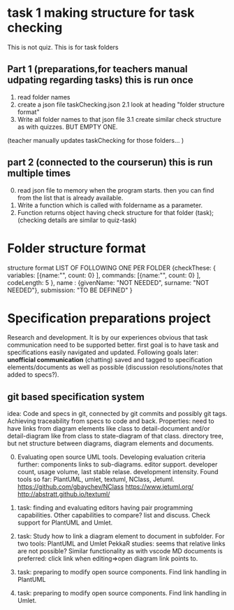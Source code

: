 # task 1 making structure for task checking 
This is not quiz. This is for task folders
## Part 1 (preparations,for teachers manual udpating regarding tasks) this is run once
1. read folder names
2. create a json file taskChecking.json
    2.1 look at heading "folder structure format"
3. Write all folder names to that json file 
    3.1 create similar check structure as with quizzes. BUT EMPTY ONE. 

(teacher manually updates taskChecking for those folders... )

## part 2 (connected to the courserun) this is run multiple times
0. read json file to memory when the program starts. then you can find from the list that is already available. 
1. Write a function which is called with foldername as a parameter. 
2. Function returns object having check structure for that folder (task);
    (checking details are similar to quiz-task)


# Folder structure format
structure format LIST OF FOLLOWING ONE PER FOLDER
{checkThese: { 
  variables: [{name:"", count: 0} ],
  commands:  [{name:"", count: 0} ],
  codeLength: 5
  },
  name : {givenName: "NOT NEEDED", surname: "NOT NEEDED"},
  submission: "TO BE DEFINED"
}

# Specification preparations project
Research and development. It is by our experiences obvious that task communication need to be supported better. first goal is to have task and specifications easily navigated and updated. Following goals later: **unofficial communication** (chatting) saved and tagged to specification elements/documents as well as possible (discussion resolutions/notes that added to specs?). 
## git based specification system
idea: Code and specs in git, connected by git commits and possibly git tags. Achieving traceability from specs to code and back. 
Properties: need to have links from diagram elements like class to detail-document and/or detail-diagram like from class to state-diagram of that class. directory tree, but net structure between diagrams, diagram elements and documents. 

0. Evaluating open source UML tools. Developing evaluation criteria further: components links to sub-diagrams. editor support. developer count, usage volume, last stable relase. development intensity. 
Found tools so far: PlantUML, umlet, textuml, NClass, Jetuml. https://github.com/gbaychev/NClass https://www.jetuml.org/  http://abstratt.github.io/textuml/

1. task: finding and evaluating editors having pair programming capabilities. Other capabilities to compare? list and discuss. 
Check support for PlantUML and Umlet. 

2. task: Study how to link a diagram element to document in subfolder. For two tools: PlantUML and Umlet
PekkaR studies: seems that relative links are not possible? Similar functionality as with vscode MD documents is preferred: click link when editing=>open diagram link points to.


3. task: preparing to modify open source components. Find link handling in PlantUML 

4. task: preparing to modify open source components. Find link handling in Umlet. 

